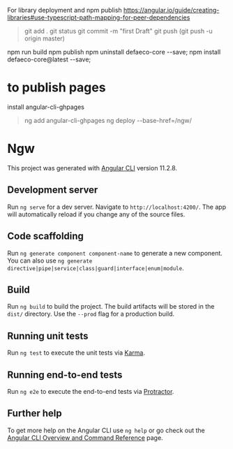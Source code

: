 For library deployment and npm publish
https://angular.io/guide/creating-libraries#use-typescript-path-mapping-for-peer-dependencies


>git add .
>git status
>git commit -m "first Draft"
>git push  (git push -u origin master)


npm run build
npm publish 
npm uninstall defaeco-core --save;
npm install  defaeco-core@latest --save;

# to publish pages
install angular-cli-ghpages
> ng add angular-cli-ghpages
>ng deploy --base-href=/ngw/

# Ngw

This project was generated with [Angular CLI](https://github.com/angular/angular-cli) version 11.2.8.

## Development server

Run `ng serve` for a dev server. Navigate to `http://localhost:4200/`. The app will automatically reload if you change any of the source files.

## Code scaffolding

Run `ng generate component component-name` to generate a new component. You can also use `ng generate directive|pipe|service|class|guard|interface|enum|module`.

## Build

Run `ng build` to build the project. The build artifacts will be stored in the `dist/` directory. Use the `--prod` flag for a production build.

## Running unit tests

Run `ng test` to execute the unit tests via [Karma](https://karma-runner.github.io).

## Running end-to-end tests

Run `ng e2e` to execute the end-to-end tests via [Protractor](http://www.protractortest.org/).

## Further help

To get more help on the Angular CLI use `ng help` or go check out the [Angular CLI Overview and Command Reference](https://angular.io/cli) page.
